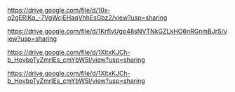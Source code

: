 https://drive.google.com/file/d/10x-q2gERlKq_-7VgWcjEHaqVhhEsGbz2/view?usp=sharing

https://drive.google.com/file/d/1KrflvUgp48sNVTNkGZLkHO6nRGnmBJrS/view?usp=sharing

https://drive.google.com/file/d/1XltxKJCh-b_HovboTyZmrIEs_cmYbW5l/view?usp=sharing

https://drive.google.com/file/d/1XltxKJCh-b_HovboTyZmrIEs_cmYbW5l/view?usp=sharing
